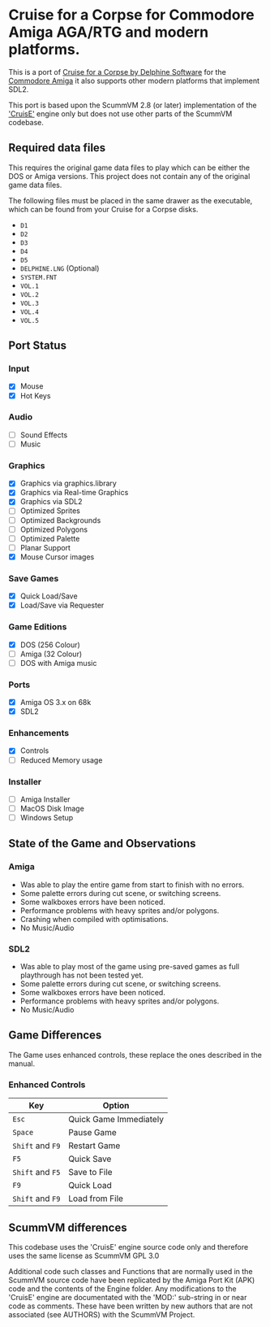 # Cruise for a Corpse for Commodore Amiga AGA/RTG and modern platforms.

This is a port of [Cruise for a Corpse by Delphine Software](https://en.wikipedia.org/wiki/Cruise_for_a_Corpse) for the [Commodore Amiga](https://en.wikipedia.org/wiki/Amiga)  it also supports other modern platforms that implement SDL2.

This port is based upon the ScummVM 2.8 (or later) implementation of the ['CruisE'](https://github.com/scummvm/scummvm/tree/master/engines/cruise) engine only but does not use other parts of the ScummVM codebase.

## Required data files

This requires the original game data files to play which can be either the DOS or Amiga versions. This project does not contain any of the original game data files.

The following files must be placed in the same drawer as the executable, which can be found from your Cruise for a Corpse disks.

* `D1`
* `D2`
* `D3`
* `D4`
* `D5`
* `DELPHINE.LNG` (Optional)
* `SYSTEM.FNT`
* `VOL.1`
* `VOL.2`
* `VOL.3`
* `VOL.4`
* `VOL.5`

## Port Status

### Input
  * [X] Mouse
  * [X] Hot Keys

### Audio
  * [ ] Sound Effects
  * [ ] Music

### Graphics
  * [X] Graphics via graphics.library
  * [X] Graphics via Real-time Graphics
  * [X] Graphics via SDL2
  * [ ] Optimized Sprites
  * [ ] Optimized Backgrounds
  * [ ] Optimized Polygons
  * [ ] Optimized Palette
  * [ ] Planar Support
  * [X] Mouse Cursor images
  
### Save Games
  * [X] Quick Load/Save
  * [X] Load/Save via Requester

### Game Editions
  * [X] DOS (256 Colour)
  * [ ] Amiga (32 Colour)
  * [ ] DOS with Amiga music

### Ports
  * [X] Amiga OS 3.x on 68k
  * [X] SDL2

### Enhancements
  * [X] Controls
  * [ ] Reduced Memory usage

### Installer
  * [ ] Amiga Installer
  * [ ] MacOS Disk Image
  * [ ] Windows Setup

## State of the Game and Observations

### Amiga

* Was able to play the entire game from start to finish with no errors.
* Some palette errors during cut scene, or switching screens.
* Some walkboxes errors have been noticed.
* Performance problems with heavy sprites and/or polygons.
* Crashing when compiled with optimisations.
* No Music/Audio

### SDL2

* Was able to play most of the game using pre-saved games as full playthrough has not been tested yet.
* Some palette errors during cut scene, or switching screens.
* Some walkboxes errors have been noticed.
* Performance problems with heavy sprites and/or polygons.
* No Music/Audio

## Game Differences

The Game uses enhanced controls, these replace the ones described in the manual.

### Enhanced Controls

| Key              | Option                 |
|------------------|------------------------|
| `Esc`            | Quick Game Immediately |
| `Space`          | Pause Game             |
| `Shift` and `F9` | Restart Game           |
| `F5`             | Quick Save             |
| `Shift` and `F5` | Save to File           |
| `F9`             | Quick Load             |
| `Shift` and `F9` | Load from File         |


## ScummVM differences

This codebase uses the 'CruisE' engine source code only and therefore uses the same license as ScummVM GPL 3.0

Additional code such classes and Functions that are normally used in the ScummVM source code have been replicated by the Amiga Port Kit (APK) code and the contents of the Engine folder. Any modifications to the 'CruisE' engine are documentated with the 'MOD:' sub-string in or near code as comments. These have been written by new authors that are not associated (see AUTHORS) with the ScummVM Project.
